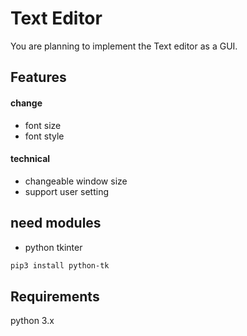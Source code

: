 # Text Editor
You are planning to implement the Text editor as a GUI.

## Features
#### change
* font size
* font style

#### technical
* changeable window size
* support user setting

## need modules
* python tkinter
```bash 
pip3 install python-tk
```

## Requirements
python 3.x
